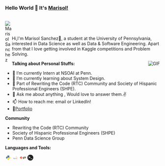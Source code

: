 ### Hello World 👋 It's [Marisol!](-)

<br/>

<a href="https://www.linkedin.com/in/smarisolsanchez/">
<img align="left" alt="Marisol Sanchez" width="22px" src="https://cdn.jsdelivr.net/npm/simple-icons@v3/icons/linkedin.svg" />
</a>

<br />

<br />

Hi,I'm Marisol Sanchez🙌, a student at the University of Pennsylvania, interested in Data Science as well as Data & Software Engineering. Apart from that I love getting involved in Kaggle competitions and Problem Solving.



<img align="right" alt="GIF" src="https://media.giphy.com/media/HscDLzkO8EOTmgkhQP/giphy.gif" />


**Talking about Personal Stuffs:**

- 🔭 I’m currently Intern at NSOAI at Penn.
- 🌱 I’m currently learning about System Design.
- 👯 Part of Rewriting the Code (RTC) Community and Society of Hispanic Professional Engineers (SHPE).
- 💬 Ask me about anything , Would love to answer them.✌
- 📫 How to reach me: email or LinkedIn!
- 📝[Portfolio](-)



**Community**
- Rewriting the Code (RTC) Community
- Society of Hispanic Professional Engineers (SHPE)
- Penn Data Science Group

**Languages and Tools:**


<code><img height="20" src="https://raw.githubusercontent.com/github/explore/80688e429a7d4ef2fca1e82350fe8e3517d3494d/topics/python/python.png"></code>
<code><img height="20" src="https://raw.githubusercontent.com/github/explore/80688e429a7d4ef2fca1e82350fe8e3517d3494d/topics/mysql/mysql.png"></code>
<code><img height="20" src="https://raw.githubusercontent.com/github/explore/80688e429a7d4ef2fca1e82350fe8e3517d3494d/topics/git/git.png"></code>
<code><img height="20" src="https://raw.githubusercontent.com/github/explore/80688e429a7d4ef2fca1e82350fe8e3517d3494d/topics/terminal/terminal.png"></code>

